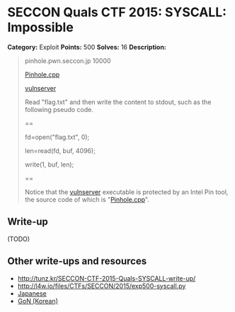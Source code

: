 # SECCON Quals CTF 2015: SYSCALL: Impossible

**Category:** Exploit
**Points:** 500
**Solves:** 16
**Description:**

> pinhole.pwn.seccon.jp   10000
> 
> [Pinhole.cpp](./Pinhole.cpp)
> 
> [vulnserver](./vulnserver)
> 
> 
> Read "flag.txt" and then write the content to stdout, such as the following pseudo code.
> 
> ==
> 
> fd=open("flag.txt", 0);
> 
> len=read(fd, buf, 4096);
> 
> write(1, buf, len);
> 
> ==
> 
> 
> Notice that the [vulnserver](./vulnserver) executable is protected by an Intel Pin tool, the source code of which is "[Pinhole.cpp](./Pinhole.cpp)".


## Write-up

(TODO)

## Other write-ups and resources

* <http://tunz.kr/SECCON-CTF-2015-Quals-SYSCALL-write-up/>
* <http://l4w.io/files/CTFs/SECCON/2015/exp500-syscall.py>
* [Japanese](https://docs.google.com/document/d/1GEdzPOohsiWt8EPojNazlVPuNFZpQ9FOQxb-E7sfzSQ)
* [GoN (Korean)](http://gon.kaist.ac.kr/?p=932)
